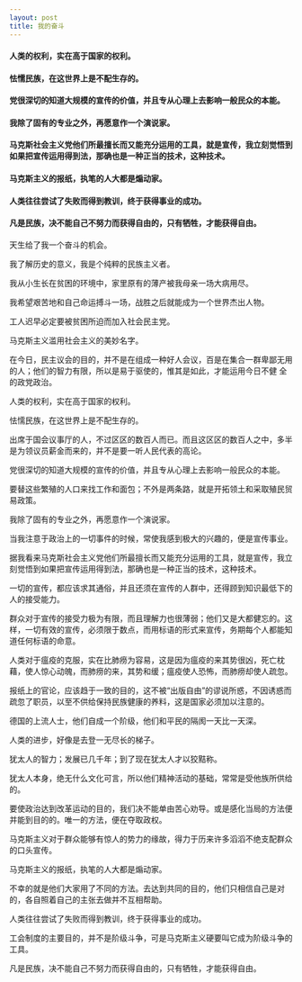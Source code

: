 ```yaml
---
layout: post
title: 我的奋斗
---
```

#### 人类的权利，实在高于国家的权利。
#### 怯懦民族，在这世界上是不配生存的。
#### 党很深切的知道大规模的宣传的价值，并且专从心理上去影响一般民众的本能。
#### 我除了固有的专业之外，再愿意作一个演说家。
#### 马克斯社会主义党他们所最擅长而又能充分运用的工具，就是宣传，我立刻觉悟到如果把宣传运用得到法，那确也是一种正当的技术，这种技术。
#### 马克斯主义的报纸，执笔的人大都是煽动家。
#### 人类往往尝试了失败而得到教训，终于获得事业的成功。
#### 凡是民族，决不能自己不努力而获得自由的，只有牺牲，才能获得自由。
<!-- more -->
天生给了我一个奋斗的机会。

我了解历史的意义，我是个纯粹的民族主义者。

我从小生长在贫困的环境中，家里原有的薄产被我母亲一场大病用尽。

我希望艰苦地和自己命运搏斗一场，战胜之后就能成为一个世界杰出人物。

工人迟早必定要被贫困所迫而加入社会民主党。

马克斯主义滥用社会主义的美妙名字。

在今日，民主议会的目的，并不是在组成一种好人会议，百是在集合一群卑鄙无用的人；他们的智力有限，所以是易于驱使的，惟其是如此，才能运用今日不健 全的政党政治。

人类的权利，实在高于国家的权利。

怯懦民族，在这世界上是不配生存的。

出席于国会议事厅的人，不过区区的数百人而已。而且这区区的数百人之中，多半是为领议员薪金而来的，并不是要一听人民代表的高论。

党很深切的知道大规模的宣传的价值，并且专从心理上去影响一般民众的本能。

要替这些繁殖的人口来找工作和面包；不外是两条路，就是开拓领土和采取殖民贸易政策。

我除了固有的专业之外，再愿意作一个演说家。

当我注意于政治上的一切事件的时候，常使我感到极大的兴趣的，便是宣传事业。

据我看来马克斯社会主义党他们所最擅长而又能充分运用的工具，就是宣传，我立刻觉悟到如果把宣传运用得到法，那确也是一种正当的技术，这种技术。

一切的宣传，都应该求其通俗，并且还须在宣传的人群中，还得顾到知识最低下的人的接受能力。

群众对于宣传的接受力极为有限，而且理解力也很薄弱；他们又是大都健忘的。这样，一切有效的宣传，必须限于数点，而用标语的形式来宣传，务期每个人都能知道任何标语的命意。

人类对于瘟疫的克服，实在比肺痨为容易，这是因为瘟疫的来其势很凶，死亡枕藉，使人惊心动魄，而肺痨的来，其势和缓；瘟疫使人恐怖，而肺痨却使人疏忽。

报纸上的官论，应该趋于一致的目的，这不被“出版自由”的谬说所惑，不因诱惑而疏忽了职员，以至不供给保持民族健康的养料，这是国家必须加以注意的。

德国的上流人士，他们自成一个阶级，他们和平民的隔阂一天比一天深。

人类的进步，好像是去登一无尽长的梯子。

犹太人的智力；发展已几千年；到了现在犹太人才以狡黠称。

犹太人本身，绝无什么文化可言，所以他们精神活动的基础，常常是受他族所供给的。

要使政治达到改革运动的目的，我们决不能单由苦心劝导。或是感化当局的方法便并能到目的的。唯一的方法，便在夺取政权。

马克斯主义对于群众能够有惊人的势力的缘故，得力于历来许多滔滔不绝支配群众的口头宣传。

马克斯主义的报纸，执笔的人大都是煽动家。

不幸的就是他们大家用了不同的方法。去达到共同的目的，他们只相信自己是对的，各自照着自己的主张去做并不互相帮助。

人类往往尝试了失败而得到教训，终于获得事业的成功。

工会制度的主要目的，并不是阶级斗争，可是马克斯主义硬要叫它成为阶级斗争的工具。

凡是民族，决不能自己不努力而获得自由的，只有牺牲，才能获得自由。